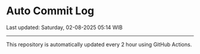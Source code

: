 # Auto Commit Log

Last updated: Saturday, 02-08-2025 05:14 WIB

---

This repository is automatically updated every 2 hour using GitHub Actions.
